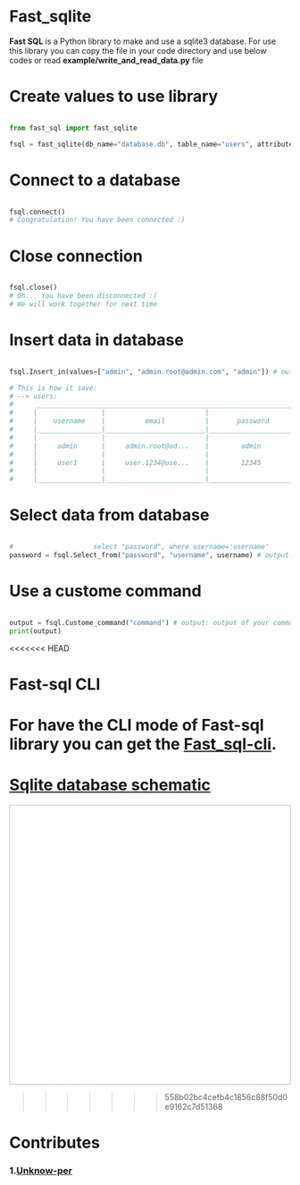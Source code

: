 # Fast_sqlite

<b>Fast SQL</b> is a Python library to make and use a sqlite3 database. For use this library you can copy the file in your code directory and use below codes or read <b>example/write_and_read_data.py</b> file

# Create values to use library
```python

from fast_sql import fast_sqlite

fsql = fast_sqlite(db_name="database.db", table_name="users", attributes=["username", "email", "password"])

```

# Connect to a database

```python

fsql.connect()
# Congratulation! You have been connected :)

```

# Close connection

```python

fsql.close()
# Oh... You have been disconnected :( 
# We will work together for next time

```

# Insert data in database

```python

fsql.Insert_in(values=["admin", "admin.root@admin.com", "admin"]) # output: True/False

# This is how it save:
# --> users:
#      ________________________________________________________________
#     |                |                         |                     |
#     |    username    |          email          |       password      |
#     |________________|_________________________|_____________________|
#     |                |                         |                     |
#     |     admin      |     admin.root@ad...    |        admin        |
#     |                |                         |                     |
#     |     user1      |     user.1234@use...    |        12345        |
#     |                |                         |                     |
#     |________________|_________________________|_____________________|

```

# Select data from database

```python

#                    select "password", where username='username'
password = fsql.Select_from("password", "username", username) # output: password

```

# Use a custome command

```python

output = fsql.Custome_command("command") # output: output of your command :)
print(output)

```

<<<<<<< HEAD
# Fast-sql CLI
For have the CLI mode of Fast-sql library you can get the <a href="https://www.github.com/Unknow-per/Fast_sql-cli">Fast_sql-cli</a>.
=======
# <a href='https://learnsql.com/blog/sql-basics-cheat-sheet/01-sample-data.webp' target='_blank'>Sqlite database schematic </a>

[<img href="[https://learnsql.com/blog/sql-basics-cheat-sheet/01-sample-data.webp](https://learnsql.com/blog/sql-basics-cheat-sheet/01-sample-data.webp)" width="100%" height="500px" />](https://learnsql.com/blog/sql-basics-cheat-sheet/01-sample-data.webp)
>>>>>>> 558b02bc4cefb4c1856c88f50d0e9162c7d51368

# Contributes
<h3> 1.<a target="_blank" href="https://www.github.com/Unknow-per/">Unknow-per</a></h3>
